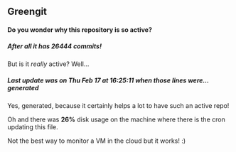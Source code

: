 ## Greengit

#### Do you wonder why this repository is so active?

##### After all it has 26444 commits!

But is it *really* active? Well...

##### Last update was on Thu Feb 17 at 16:25:11 when those lines were... generated

Yes, generated, because it certainly helps a lot to have such an active repo!

Oh and there was **26%** disk usage on the machine
where there is the cron updating this file.

Not the best way to monitor a VM in the cloud but it works! :)
